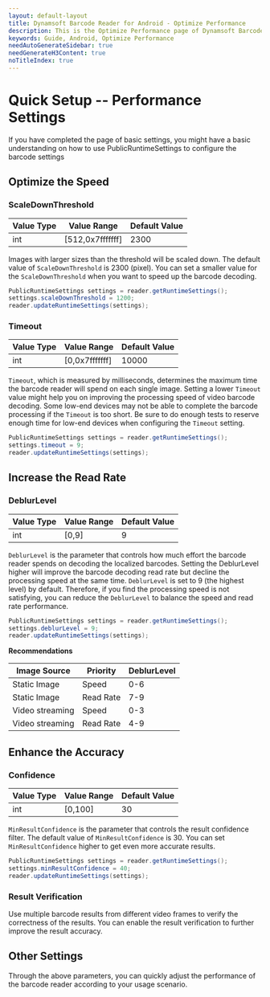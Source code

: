 ```yaml
---
layout: default-layout
title: Dynamsoft Barcode Reader for Android - Optimize Performance
description: This is the Optimize Performance page of Dynamsoft Barcode Reader for Android SDK.
keywords: Guide, Android, Optimize Performance
needAutoGenerateSidebar: true
needGenerateH3Content: true
noTitleIndex: true
---
```


# Quick Setup -- Performance Settings

If you have completed the page of basic settings, you might have a basic understanding on how to use PublicRuntimeSettings to configure the barcode settings

## Optimize the Speed

### ScaleDownThreshold

| Value Type | Value Range | Default Value |
| ---------- | ----------- | ------------- |
| int | [512,0x7fffffff] | 2300 |

Images with larger sizes than the threshold will be scaled down. The default value of `ScaleDownThreshold` is 2300 (pixel). You can set a smaller value for the `ScaleDownThreshold` when you want to speed up the barcode decoding.

```java
PublicRuntimeSettings settings = reader.getRuntimeSettings();
settings.scaleDownThreshold = 1200;
reader.updateRuntimeSettings(settings);
```

### Timeout

| Value Type | Value Range | Default Value |
| ---------- | ----------- | ------------- |
| int | [0,0x7fffffff] | 10000 |

`Timeout`, which is measured by milliseconds, determines the maximum time the barcode reader will spend on each single image. Setting a lower `Timeout` value might help you on improving the processing speed of video barcode decoding. Some low-end devices may not be able to complete the barcode processing if the `Timeout` is too short. Be sure to do enough tests to reserve enough time for low-end devices when configuring the `Timeout` setting.

```java
PublicRuntimeSettings settings = reader.getRuntimeSettings();
settings.timeout = 9;
reader.updateRuntimeSettings(settings);
```

## Increase the Read Rate

### DeblurLevel

| Value Type | Value Range | Default Value |
| ---------- | ----------- | ------------- |
| int | [0,9] | 9 |

`DeblurLevel` is the parameter that controls how much effort the barcode reader spends on decoding the localized barcodes. Setting the DeblurLevel higher will improve the barcode decoding read rate but decline the processing speed at the same time. `DeblurLevel` is set to 9 (the highest level) by default. Therefore, if you find the processing speed is not satisfying, you can reduce the `DeblurLevel` to balance the speed and read rate performance.

```java
PublicRuntimeSettings settings = reader.getRuntimeSettings();
settings.deblurLevel = 9;
reader.updateRuntimeSettings(settings);
```

**Recommendations**

| Image Source | Priority | DeblurLevel |
| ------------ | -------- | ----------- |
| Static Image | Speed | 0-6 |
| Static Image | Read Rate | 7-9 |
| Video streaming | Speed | 0-3 |
| Video streaming | Read Rate | 4-9 |

## Enhance the Accuracy

### Confidence

| Value Type | Value Range | Default Value |
| ---------- | ----------- | ------------- |
| int | [0,100] | 30 |

`MinResultConfidence` is the parameter that controls the result confidence filter. The default value of `MinResultConfidence` is 30. You can set `MinResultConfidence` higher to get even more accurate results.

```java
PublicRuntimeSettings settings = reader.getRuntimeSettings();
settings.minResultConfidence = 40;
reader.updateRuntimeSettings(settings);
```

### Result Verification

Use multiple barcode results from different video frames to verify the correctness of the results. You can enable the result verification to further improve the result accuracy.

## Other Settings

Through the above parameters, you can quickly adjust the performance of the barcode reader according to your usage scenario.
